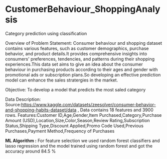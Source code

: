 # CustomerBehaviour_ShoppingAnalysis
Category prediction using classification 

Overview of Problem Statement: Consumer behaviour and shopping dataset contains various features, such as customer demographics, purchase behavior, and product details.It provides comprehensive insights into consumers' preferences, tendencies, and patterns during their shopping experiences.This data set aims to give an idea about the consumer behaviour in purchasing products according to their ages and gender with promotional ads or subscription plans.So developing an effective prediction model can enhance the sales stratergies in the market.

Objective: To develop a model that predicts the most saled category

Data Description: Source:https://www.kaggle.com/datasets/zeesolver/consumer-behavior-and-shopping-habits-dataset/data , Data contains 18 features and 3900 rows. Features:Customer ID,Age,Gender,Item Purchased,Category,Purchase Amount (USD),Location,Size,Color,Season,Review Rating,Subscription Status,Shipping Type,Discount Applied,Promo Code Used,Previous Purchases,Payment Method,Frequency of Purchases

**ML Algorithm :**
For feature selection we used random forest classifiers and lasso regression  and the model trained using random forest and got the accuracy around 84.5 %

